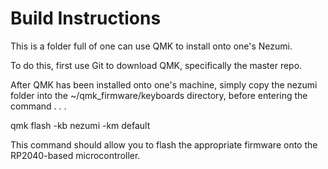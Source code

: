 # Build Instructions

This is a folder full of one can use QMK to install onto one's Nezumi.

To do this, first use Git to download QMK, specifically the master repo.

After QMK has been installed onto one's machine, simply copy the nezumi folder
into the ~/qmk_firmware/keyboards directory, before entering the command . . .

qmk flash -kb nezumi -km default

This command should allow you to flash the appropriate firmware 
onto the RP2040-based microcontroller.
